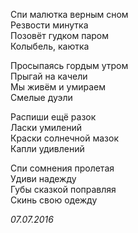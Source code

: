 Спи малютка верным сном  
Резвости минутка  
Позовёт гудком паром  
Колыбель, каютка  

Просыпаясь гордым утром  
Прыгай на качели  
Мы живём и умираем  
Смелые дуэли  

Распиши ещё разок  
Ласки умилений  
Краски солнечной мазок  
Капли удивлений  

Спи сомнения пролетая  
Удиви надежду  
Губы сказкой поправляя  
Скинь свою одежду  

*07.07.2016*